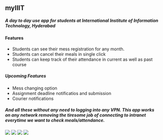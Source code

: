 ## myIIIT

##### A day to day use app for students at International Institute of Information Technology, Hyderabad

#### Features
- Students can see their mess registration for any month.
- Students can cancel their meals in single click
- Students can keep track of their attendance in current as well as past course

##### Upcoming Features
- Mess changing option
- Assignment deadline notificatios and submission
- Courier notifications

##### And all these without any need to logging into any VPN. This app works on any network removing the tiresome job of connecting to intranet everytime we want to check meals/attendance.

![]('ScreenShots/home.png')
![]('ScreenShots/meals.png')
![]('ScreenShots/cancel.png')
![]('ScreenShots/attendance.png')
